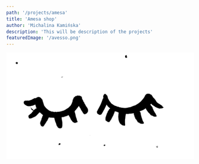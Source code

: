 ```yaml
---
path: '/projects/amesa'
title: 'Amesa shop'
author: 'Michalina Kamińska'
description: 'This will be description of the projects'
featuredImage: '/avesso.png'
---
```



<div>

![Eyes](eyes.png)
</div>
